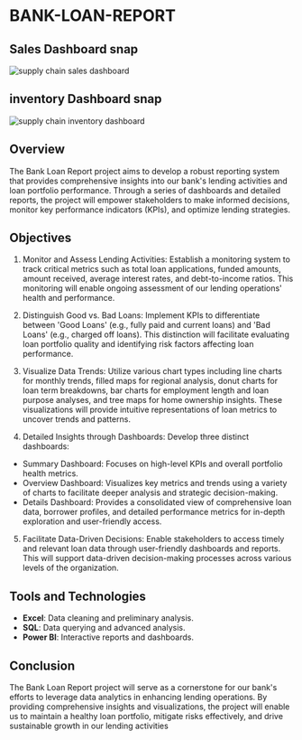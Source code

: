 # BANK-LOAN-REPORT


## Sales Dashboard snap
![supply chain sales dashboard](https://github.com/ishandeshpande807/supply-chain/assets/171331939/da3478ce-9f56-4b74-aa3e-e1d10fcc6cb3)

## inventory Dashboard snap
![supply chain inventory dashboard](https://github.com/ishandeshpande807/supply-chain/assets/171331939/b12e9b17-1e4e-4801-b87b-f13d7d9e03b7)



## Overview
The Bank Loan Report project aims to develop a robust reporting system that provides comprehensive insights into our bank's lending activities and loan portfolio performance. Through a series of dashboards and detailed reports, the project will empower stakeholders to make informed decisions, monitor key performance indicators (KPIs), and optimize lending strategies.


## Objectives

 1. Monitor and Assess Lending Activities: Establish a monitoring system to track critical metrics such as total loan applications, funded amounts, amount received, average interest rates, and debt-to-income ratios. This monitoring will enable ongoing assessment of our lending operations' health and performance.

 2. Distinguish Good vs. Bad Loans: Implement KPIs to differentiate between 'Good Loans' (e.g., fully paid and current loans) and 'Bad Loans' (e.g., charged off loans). This distinction will facilitate evaluating loan portfolio quality and identifying risk factors affecting loan performance.

 3. Visualize Data Trends: Utilize various chart types including line charts for monthly trends, filled maps for regional analysis, donut charts for loan term breakdowns, bar charts for employment length and loan purpose analyses, and tree maps for home ownership insights. These visualizations will provide intuitive representations of loan metrics to uncover trends and patterns.

 4. Detailed Insights through Dashboards: Develop three distinct dashboards:
- Summary Dashboard: Focuses on high-level KPIs and overall portfolio health metrics.
- Overview Dashboard: Visualizes key metrics and trends using a variety of charts to facilitate deeper analysis and strategic       decision-making.
- Details Dashboard: Provides a consolidated view of comprehensive loan data, borrower profiles, and detailed performance metrics   for in-depth exploration and user-friendly access.

 5. Facilitate Data-Driven Decisions: Enable stakeholders to access timely and relevant loan data through user-friendly dashboards and reports. This will support data-driven decision-making processes across various levels of the organization.

## Tools and Technologies
- **Excel**: Data cleaning and preliminary analysis.
- **SQL**: Data querying and advanced analysis.
- **Power BI**: Interactive reports and dashboards.


## Conclusion
The Bank Loan Report project will serve as a cornerstone for our bank's efforts to leverage data analytics in enhancing lending operations. By providing comprehensive insights and visualizations, the project will enable us to maintain a healthy loan portfolio, mitigate risks effectively, and drive sustainable growth in our lending activities
